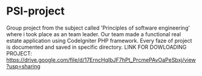 # PSI-project
Group project from the subject called 'Principles of software engineering' where i took place as an team leader. Our team made a functional real estate application using  CodeIgniter PHP framework. Every faze of project is documented and saved in specific directory.
LINK FOR DOWLOADING PROJECT: https://drive.google.com/file/d/17ErncHqIbJF7hPt_PrcmePAvOaPeSbxj/view?usp=sharing
